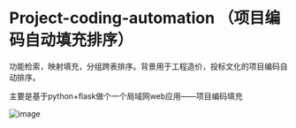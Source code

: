 # Project-coding-automation （项目编码自动填充排序）
功能检索，映射填充，分组跨表排序。背景用于工程造价，投标文化的项目编码自动排序。

主要是基于python+flask做个一个局域网web应用——项目编码填充


![image](https://github.com/user-attachments/assets/3c6b805c-4b05-456f-b31e-cac7ed6cad76)


